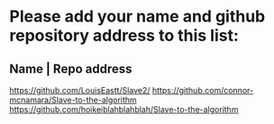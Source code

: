 # Please add your name and github repository address to this list:

## Name | Repo address

https://github.com/LouisEastt/Slave2/
https://github.com/connor-mcnamara/Slave-to-the-algorithm
https://github.com/hoikeiblahblahblah/Slave-to-the-algorithm
